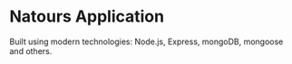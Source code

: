 # Natours Application

Built using modern technologies: Node.js, Express, mongoDB, mongoose and others.
